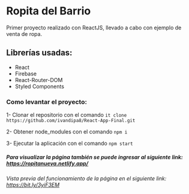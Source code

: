 # Ropita del Barrio

Primer proyecto realizado con ReactJS, llevado a cabo con ejemplo de venta de ropa.

## Librerías usadas:

- React
- Firebase
- React-Router-DOM
- Styled Components

### Como levantar el proyecto:

1- Clonar el repositorio con el comando `it clone https://github.com/ivandipa8/React-App-Final.git`

2- Obtener node_modules con el comando `npm i`

3- Ejecutar la aplicación con el comando `npm start`



##### Para visualizar la página también se puede ingresar al siguiente link: https://ropitanueva.netlify.app/



###### Vista previa del funcionamiento de la página en el siguiente link: https://bit.ly/3yiF3EM

